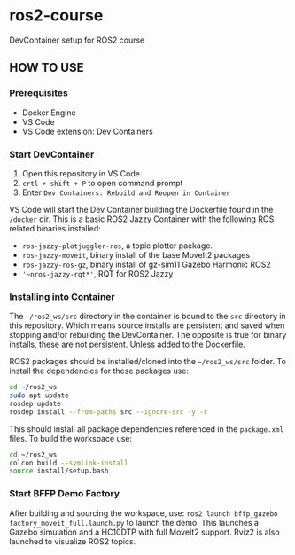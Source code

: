 # ros2-course
DevContainer setup for ROS2 course


## HOW TO USE

### Prerequisites
- Docker Engine
- VS Code
- VS Code extension: Dev Containers

### Start DevContainer
1. Open this repository in VS Code.
2. `crtl + shift + P` to open command prompt
3. Enter `Dev Containers: Rebuild and Reopen in Container` 

VS Code will start the Dev Container building the Dockerfile found in the `/docker` dir. This is a basic ROS2 Jazzy Container with the following ROS related binaries installed:
- `ros-jazzy-plotjuggler-ros`, a topic plotter package.
- `ros-jazzy-moveit`, binary install of the base MoveIt2 packages
- `ros-jazzy-ros-gz`, binary install of gz-sim11 Gazebo Harmonic ROS2
- `'~nros-jazzy-rqt*'`, RQT for ROS2 Jazzy

### Installing into Container
The `~/ros2_ws/src` directory in the container is bound to the `src` directory in this repository. Which means source installs are persistent and saved when stopping and/or rebuilding the DevContainer.
The opposite is true for binary installs, these are not persistent. Unless added to the Dockerfile. 

ROS2 packages should be installed/cloned into the `~/ros2_ws/src` folder. 
To install the dependencies for these packages use:
``` bash
cd ~/ros2_ws
sudo apt update
rosdep update
rosdep install --from-paths src --ignore-src -y -r
```
This should install all package dependencies referenced in the `package.xml` files.
To build the workspace use:
``` bash
cd ~/ros2_ws
colcon build --symlink-install
source install/setup.bash
```

### Start BFFP Demo Factory
After building and sourcing the workspace, use: `ros2 launch bffp_gazebo factory_moveit_full.launch.py` to launch the demo. This launches a Gazebo simulation and a HC10DTP with full MoveIt2 support. Rviz2 is also launched to visualize ROS2 topics.